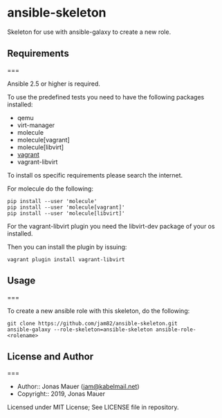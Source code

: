 # ansible-skeleton

Skeleton for use with ansible-galaxy to create a new role.

## Requirements
===

Ansible 2.5 or higher is required.

To use the predefined tests you need to have the following packages installed:

* qemu
* virt-manager
* molecule
* molecule[vagrant]
* molecule[libvirt]
* [vagrant](http://vagrantup.com)
* vagrant-libvirt

To install os specific requirements please search the internet.

For molecule do the following:

```shell
pip install --user 'molecule'
pip install --user 'molecule[vagrant]'
pip install --user 'molecule[libvirt]'
```

For the vagrant-libvirt plugin you need the libvirt-dev package of your os installed.

Then you can install the plugin by issuing:

```shell
vagrant plugin install vagrant-libvirt
```

## Usage
===

To create a new ansible role with this skeleton, do the following:

```shell
git clone https://github.com/jam82/ansible-skeleton.git
ansible-galaxy --role-skeleton=ansible-skeleton ansible-role-<rolename>
```

## License and Author
===

- Author:: Jonas Mauer (<jam@kabelmail.net>)
- Copyright:: 2019, Jonas Mauer

Licensed under MIT License;
See LICENSE file in repository.

